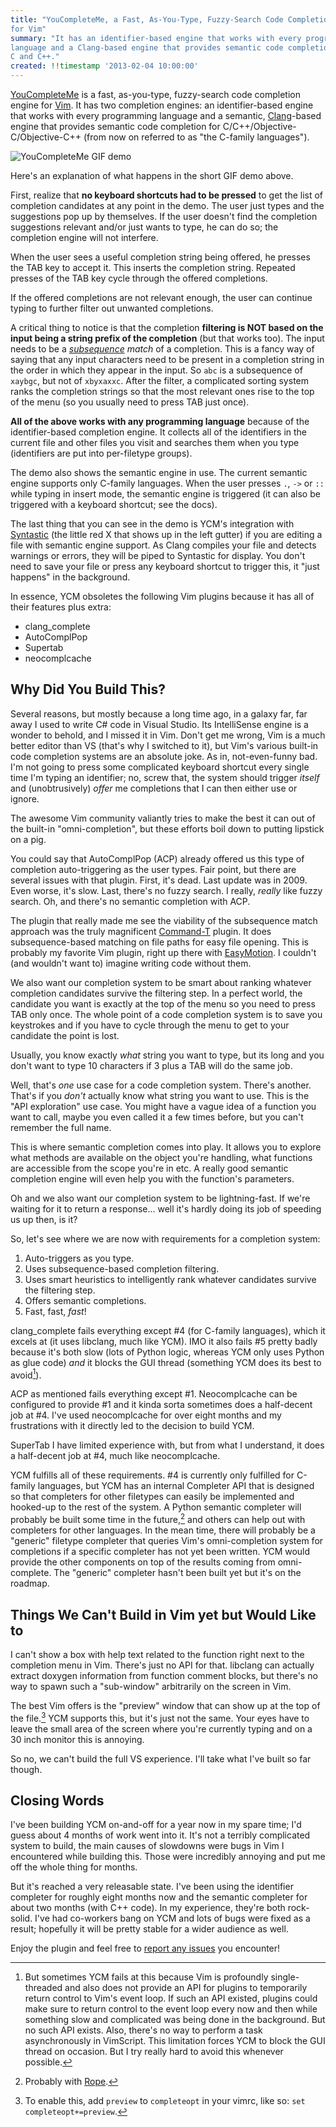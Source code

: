 ```yaml
---
title: "YouCompleteMe, a Fast, As-You-Type, Fuzzy-Search Code Completion Engine
for Vim"
summary: "It has an identifier-based engine that works with every programming
language and a Clang-based engine that provides semantic code completion for
C and C++."
created: !!timestamp '2013-02-04 10:00:00'
---
```


[YouCompleteMe][ycm] is a fast, as-you-type, fuzzy-search code completion engine
for [Vim][]. It has two completion engines: an identifier-based engine that
works with every programming language and a semantic, [Clang][]-based engine
that provides semantic code completion for C/C++/Objective-C/Objective-C++ (from
now on referred to as "the C-family languages").

![YouCompleteMe GIF demo](http://i.imgur.com/0OP4ood.gif)

Here's an explanation of what happens in the short GIF demo above.

First, realize that **no keyboard shortcuts had to be pressed** to get the list
of completion candidates at any point in the demo. The user just types and the
suggestions pop up by themselves. If the user doesn't find the completion
suggestions relevant and/or just wants to type, he can do so; the completion
engine will not interfere.

When the user sees a useful completion string being offered, he presses the TAB
key to accept it. This inserts the completion string. Repeated presses of the
TAB key cycle through the offered completions.

If the offered completions are not relevant enough, the user can continue typing
to further filter out unwanted completions.

A critical thing to notice is that the completion **filtering is NOT based on
the input being a string prefix of the completion** (but that works too). The
input needs to be a _[subsequence][] match_ of a completion. This is a fancy way
of saying that any input characters need to be present in a completion string in
the order in which they appear in the input. So `abc` is a subsequence of
`xaybgc`, but not of `xbyxaxxc`. After the filter, a complicated sorting system
ranks the completion strings so that the most relevant ones rise to the top of
the menu (so you usually need to press TAB just once).

**All of the above works with any programming language** because of the
identifier-based completion engine. It collects all of the identifiers in the
current file and other files you visit and searches them when you type
(identifiers are put into per-filetype groups).

The demo also shows the semantic engine in use. The current semantic engine
supports only C-family languages. When the user presses `.`, `->` or `::` while
typing in insert mode, the semantic engine is triggered (it can also be
triggered with a keyboard shortcut; see the docs).

The last thing that you can see in the demo is YCM's integration with
[Syntastic][] (the little red X that shows up in the left gutter) if you are
editing a file with semantic engine support. As Clang compiles your file and
detects warnings or errors, they will be piped to Syntastic for display. You
don't need to save your file or press any keyboard shortcut to trigger this, it
"just happens" in the background.

In essence, YCM obsoletes the following Vim plugins because it has all of their
features plus extra:

- clang_complete
- AutoComplPop
- Supertab
- neocomplcache

Why Did You Build This?
-----------------------

Several reasons, but mostly because a long time ago, in a galaxy far, far away I
used to write C# code in Visual Studio. Its IntelliSense engine is a wonder to
behold, and I missed it in Vim. Don't get me wrong, Vim is a much better editor
than VS (that's why I switched to it), but Vim's various built-in code
completion systems are an absolute joke. As in, not-even-funny bad. I'm not
going to press some complicated keyboard shortcut every single time I'm typing
an identifier; no, screw that, the system should trigger _itself_ and
(unobtrusively) _offer_ me completions that I can then either use or ignore.

The awesome Vim community valiantly tries to make the best it can out of the
built-in "omni-completion", but these efforts boil down to putting lipstick on a
pig.

You could say that AutoComplPop (ACP) already offered us this type of completion
auto-triggering as the user types. Fair point, but there are several issues with
that plugin. First, it's dead. Last update was in 2009. Even worse, it's slow.
Last, there's no fuzzy search. I really, _really_ like fuzzy search. Oh, and
there's no semantic completion with ACP.

The plugin that really made me see the viability of the subsequence match
approach was the truly magnificent [Command-T][cmdt] plugin. It does
subsequence-based matching on file paths for easy file opening. This is probably
my favorite Vim plugin, right up there with [EasyMotion][]. I couldn't (and
wouldn't want to) imagine writing code without them.

We also want our completion system to be smart about ranking whatever completion
candidates survive the filtering step. In a perfect world, the candidate you
want is exactly at the top of the menu so you need to press TAB only once. The
whole point of a code completion system is to save you keystrokes and if you
have to cycle through the menu to get to your candidate the point is lost.

Usually, you know exactly _what_ string you want to type, but its long and you
don't want to type 10 characters if 3 plus a TAB will do the same job.

Well, that's _one_ use case for a code completion system. There's another.
That's if you _don't_ actually know what string you want to use. This is the
"API exploration" use case. You might have a vague idea of a function you want
to call, maybe you even called it a few times before, but you can't remember the
full name.

This is where semantic completion comes into play. It allows you to explore what
methods are available on the object you're handling, what functions are
accessible from the scope you're in etc. A really good semantic completion
engine will even help you with the function's parameters.

Oh and we also want our completion system to be lightning-fast. If we're waiting
for it to return a response... well it's hardly doing its job of speeding us up
then, is it?

So, let's see where we are now with requirements for a completion system:

1. Auto-triggers as you type.
2. Uses subsequence-based completion filtering.
3. Uses smart heuristics to intelligently rank whatever candidates survive the
   filtering step.
4. Offers semantic completions.
5. Fast, fast, _fast_!

clang_complete fails everything except #4 (for C-family languages), which it
excels at (it uses libclang, much like YCM). IMO it also fails #5 pretty badly
because it's both slow (lots of Python logic, whereas YCM only uses Python as
glue code) _and_ it blocks the GUI thread (something YCM does its best to
avoid[^gui-block]).

[^gui-block]: But sometimes YCM fails at this because Vim is profoundly
single-threaded and also does not provide an API for plugins to temporarily
return control to Vim's event loop. If such an API existed, plugins could make
sure to return control to the event loop every now and then while something slow
and complicated was being done in the background. But no such API exists. Also,
there's no way to perform a task asynchronously in VimScript. This limitation
forces YCM to block the GUI thread on occasion. But I try really hard to avoid
this whenever possible.

ACP as mentioned fails everything except #1. Neocomplcache can be configured to
provide #1 and it kinda sorta sometimes does a half-decent job at #4. I've used
neocomplcache for over eight months and my frustrations with it directly led to
the decision to build YCM.

SuperTab I have limited experience with, but from what I understand, it does a
half-decent job at #4, much like neocomplcache.

YCM fulfills all of these requirements. #4 is currently only fulfilled for
C-family languages, but YCM has an internal Completer API that is designed so
that completers for other filetypes can easily be implemented and hooked-up to
the rest of the system. A Python semantic completer will probably be built some
time in the future,[^rope] and others can help out with completers for other
languages. In the mean time, there will probably be a "generic" filetype
completer that queries Vim's omni-completion system for completions if a
specific completer has not yet been written. YCM would provide the other
components on top of the results coming from omni-complete. The "generic"
completer hasn't been built yet but it's on the roadmap.

[^rope]: Probably with [Rope][].


Things We Can't Build in Vim yet but Would Like to
--------------------------------------------------

I can't show a box with help text related to the function right next to the
completion menu in Vim. There's just no API for that. libclang can actually
extract doxygen information from function comment blocks, but there's no way to
spawn such a "sub-window" arbitrarily on the screen in Vim.

The best Vim offers is the "preview" window that can show up at the top of the
file.[^preview] YCM supports this, but it's just not the same. Your eyes have to
leave the small area of the screen where you're currently typing and on a 30
inch monitor this is annoying.

[^preview]: To enable this, add `preview` to `completeopt` in your vimrc, like
so: `set completeopt+=preview`.

So no, we can't build the full VS experience. I'll take what I've built so far
though.

Closing Words
-------------

I've been building YCM on-and-off for a year now in my spare time; I'd guess
about 4 months of work went into it. It's not a terribly complicated system to
build, the main causes of slowdowns were bugs in Vim I encountered while
building this. Those were incredibly annoying and put me off the whole thing for
months.

But it's reached a very releasable state. I've been using the identifier
completer for roughly eight months now and the semantic completer for about two
months (with C++ code). In my experience, they're both rock-solid. I've had
co-workers bang on YCM and lots of bugs were fixed as a result; hopefully it
will be pretty stable for a wider audience as well.

Enjoy the plugin and feel free to [report any issues][tracker] you encounter!


[Clang]: http://clang.llvm.org/
[vundle]: https://github.com/gmarik/vundle#about
[pathogen]: https://github.com/tpope/vim-pathogen#pathogenvim
[clang-download]: http://llvm.org/releases/download.html#3.2
[macvim]: http://code.google.com/p/macvim/#Download
[vimrc]: http://vimhelp.appspot.com/starting.txt.html#vimrc
[vim]: http://www.vim.org/
[syntastic]: https://github.com/scrooloose/syntastic
[subsequence]: http://en.wikipedia.org/wiki/Subsequence
[ycm]: http://valloric.github.com/YouCompleteMe/
[cmdt]: https://wincent.com/products/command-t
[easymotion]: https://github.com/Lokaltog/vim-easymotion
[rope]: http://rope.sourceforge.net/
[tracker]: https://github.com/Valloric/YouCompleteMe/issues?state=open
